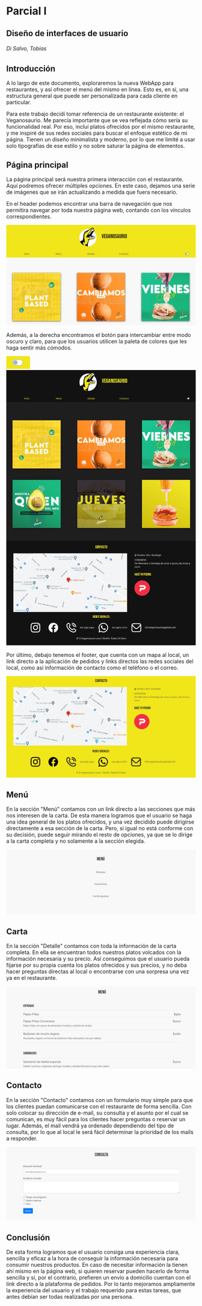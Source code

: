 # Parcial I
## Diseño de interfaces de usuario
###### Di Salvo, Tobías

## Introducción

A lo largo de este documento, exploraremos la nueva WebApp para restaurantes, y así ofrecer el menú del mismo en línea. Esto es, en sí, una estructura general que puede ser personalizada para cada cliente en particular.

Para este trabajo decidí tomar referencia de un restaurante existente: el Veganosaurio.
Me parecía importante que se vea reflejada cómo sería su funcionalidad real. Por eso, incluí platos ofrecidos por el mismo restaurante, y me inspiré de sus redes sociales para buscar el enfoque estético de mi página. Tienen un diseño minimalista y moderno, por lo que me limité a usar solo tipografías de ese estilo y no sobre saturar la página de elementos.

## Página principal

La página principal será nuestra primera interacción con el restaurante. Aquí podremos ofrecer múltiples opciones. En este caso, dejamos una serie de imágenes que se irán actualizando a medida que fuera necesario.

En el header podemos encontrar una barra de navegación que nos permitira navegar por toda nuestra página web, contando con los vínculos correspondientes.

![Imagen del index](imagenes/imagenes_readme/imagen-index.jpg)

Además, a la derecha encontramos el botón para intercambiar entre modo oscuro y claro, para que los usuarios utilicen la paleta de colores que les haga sentir más cómodos.

![Imagen del botón para cambiar de modo](imagenes/imagenes_readme/imagen-boton-modo.png)
![Imagen del index modo oscuro](imagenes/imagenes_readme/imagen-modo-oscuro.jpg)

Por último, debajo tenemos el footer, que cuenta con un mapa al local, un link directo a la aplicación de pedidos y links directos las redes sociales del local, como así información de contacto como el teléfono o el correo.

![Imagen del footer](imagenes/imagenes_readme/imagen-footer.jpg)

## Menú

En la sección "Menú" contamos con un link directo a las secciones que más nos interesen de la carta. De esta manera logramos que el usuario se haga una idea general de los platos ofrecidos, y una vez decidido puede dirigirse directamente a esa sección de la carta. Pero, si igual no está conforme con su decisión, puede seguir mirando el resto de opciones, ya que se lo dirige a la carta completa y no solamente a la sección elegida.

![Imagen del menú](imagenes/imagenes_readme/imagen-menu.png)

## Carta

En la sección "Detalle" contamos con toda la información de la carta completa. En ella se encuentran todos nuestros platos volcados con la información necesaria y su precio. Así conseguimos que el usuario pueda fijarse por su propia cuenta los platos ofrecidos y sus precios, y no deba hacer preguntas directas al local o encontrarse con una sorpresa una vez ya en el restaurante.

![Imagen de la carta](imagenes/imagenes_readme/imagen-carta.png)

## Contacto

En la sección "Contacto" contamos con un formulario muy simple para que los clientes puedan comunicarse con el restaurante de forma sencilla. Con solo colocar su dirección de e-mail, su consulta y el asunto por el cual se comunican, es muy fácil para los clientes hacer preguntas o reservar un lugar. Además, el mail vendrá ya ordenado dependiendo del tipo de consulta, por lo que al local le será fácil determinar la prioridad de los mails a responder.

![Imagen del formulario de contacto](imagenes/imagenes_readme/imagen-contacto.png)

## Conclusión

De esta forma logramos que el usuario consiga una experiencia clara, sencilla y eficaz a la hora de conseguir la información necesaria para consumir nuestros productos. En caso de necesitar información la tienen ahí mismo en la página web, si quieren reservar pueden hacerlo de forma sencilla y si, por el contrario, prefieren un envío a domicilio cuentan con el link directo a la plataforma de pedidos. Por lo tanto mejoramos ampliamente la experiencia del usuario y el trabajo requerido para estas tareas, que antes debían ser todas realizadas por una persona.